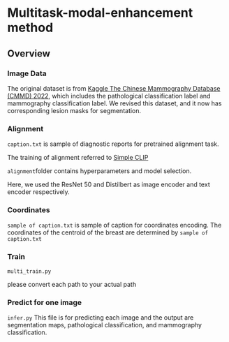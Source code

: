 # Multitask-modal-enhancement method
## Overview

### Image Data
The original dataset is from [Kaggle The Chinese Mammography Database (CMMD) 2022](https://www.kaggle.com/datasets/tommyngx/cmmd2022), which includes the pathological classification label and mammography classification label. 
We revised this dataset, and it now has corresponding lesion masks for segmentation.

### Alignment

```caption.txt``` is sample of diagnostic reports for pretrained alignment task.

The training of alignment referred to [Simple CLIP](https://github.com/moein-shariatnia/OpenAI-CLIP?tab=readme-ov-file)

```alignment```folder contains hyperparameters and model selection.

Here, we used the ResNet 50 and Distilbert as image encoder and text encoder respectively.

### Coordinates

```sample of caption.txt``` is sample of caption for coordinates encoding.
The coordinates of the centroid of the breast are determined by ```sample of caption.txt```

### Train

```multi_train.py```

please convert each path to your actual path

### Predict for one image
```infer.py```
This file is for predicting each image and the output are segmentation maps, pathological classification, and mammography classification.
